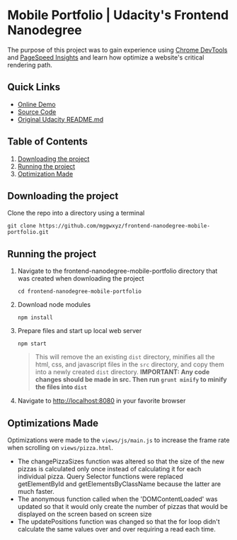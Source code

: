 # Mobile Portfolio | Udacity's Frontend Nanodegree
The purpose of this project was to gain experience using [Chrome DevTools](https://developer.chrome.com/devtools) and [PageSpeed Insights](https://developers.google.com/speed/pagespeed/insights/) and learn how optimize a website's critical rendering path.

## Quick Links
* [Online Demo](https://mggwxyz.github.io/frontend-nanodegree-mobile-portfolio)
* [Source Code](https://github.com/mggwxyz/frontend-nanodegree-mobile-portfolio)
* [Original Udacity README.md](./ORIGINAL-README.md)

## Table of Contents
1. [Downloading the project](#downloading-the-project)
1. [Running the project](#running-the-project)
1. [Optimization Made](#optimizations-made)

## Downloading the project <a name="downloading-the-project"></a>
Clone the repo into a directory using a terminal
```
git clone https://github.com/mggwxyz/frontend-nanodegree-mobile-portfolio.git
```


## Running the project <a name="running-the-project"></a>
1. Navigate to the frontend-nanodegree-mobile-portfolio directory that was created when downloading the project

    ```
    cd frontend-nanodegree-mobile-portfolio
    ```
2. Download node modules

    ```
    npm install
    ```
3. Prepare files and start up local web server

    ```
    npm start
    ```
    >This will remove the an existing `dist` directory, minifies all the html, css, and javascript files in the `src` directory, and copy them into a newly created `dist` directory.
    **IMPORTANT: Any code changes should be made in src. Then run `grunt minify` to minify the files into `dist`**
4. Navigate to [http://localhost:8080](http://localhost:8080) in your favorite browser


## Optimizations Made <a name="optimizations-made"></a>

Optimizations were made to the `views/js/main.js` to increase the frame rate when scrolling on `views/pizza.html`.

* The changePizzaSizes function was altered so that the size of the new pizzas is calculated only once instead of calculating it for each individual pizza. Query Selector functions were replaced getElementById and getElementsByClassName because the latter are much faster.
* The anonymous function called when the 'DOMContentLoaded' was updated so that it would only create the number of pizzas that would be displayed on the screen based on screen size
* The updatePositions function was changed so that the for loop didn't calculate the same values over and over requiring a read each time.

